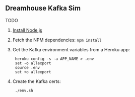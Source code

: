 Dreamhouse Kafka Sim
--------------------

TODO

1. [Install Node.js](https://nodejs.org/en/)
1. Fetch the NPM dependencies: `npm install`
1. Get the Kafka environment variables from a Heroku app:

        heroku config -s -a APP_NAME > .env
        set -o allexport
        source .env
        set +o allexport

1. Create the Kafka certs:

        ./env.sh


